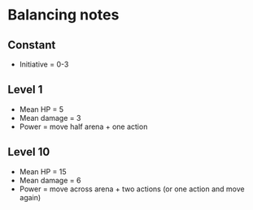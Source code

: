 # Balancing notes

## Constant

* Initiative = 0-3

## Level 1

* Mean HP = 5
* Mean damage = 3
* Power = move half arena + one action

## Level 10

* Mean HP = 15
* Mean damage = 6
* Power = move across arena + two actions (or one action and move again)
